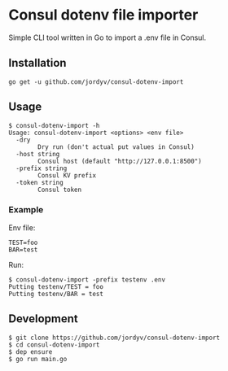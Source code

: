 # Consul dotenv file importer #

Simple CLI tool written in Go to import a .env file in Consul.

## Installation ##

```
go get -u github.com/jordyv/consul-dotenv-import
```

## Usage ##

```
$ consul-dotenv-import -h
Usage: consul-dotenv-import <options> <env file>
  -dry
        Dry run (don't actual put values in Consul)
  -host string
        Consul host (default "http://127.0.0.1:8500")
  -prefix string
        Consul KV prefix
  -token string
        Consul token
```

### Example ###

Env file:
```dotenv
TEST=foo
BAR=test
```

Run:
```
$ consul-dotenv-import -prefix testenv .env
Putting testenv/TEST = foo
Putting testenv/BAR = test
```

## Development ##

```
$ git clone https://github.com/jordyv/consul-dotenv-import
$ cd consul-dotenv-import
$ dep ensure
$ go run main.go
```
